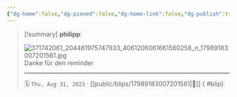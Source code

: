 ```yaml
---
{"dg-home":false,"dg-pinned":false,"dg-home-link":false,"dg-publish":true,"tags":["dgblip"],"disabled rules":["yaml-title","yaml-title-alias","file-name-heading"],"title":"philipp on instagram @ 2023-08-31","created-date":"2023-08-31T05:07:00","updated-date":"2025-05-02T17:43:08","dg-path":"blips/17989183007201561.md","permalink":"/blips/17989183007201561/","dgPassFrontmatter":true}
---
```


> [!summary] **philipp**:
>
> ![371742061_204481975747933_4061206061661560258_n_17989183007201561.jpg](/img/user/attachments/371742061_204481975747933_4061206061661560258_n_17989183007201561.jpg)
> Danke für den reminder
> - - -
>
> 🗓️ `Thu, Aug 31, 2023` · [[public/blips/17989183007201561\|🔗]]
{ #blip}


